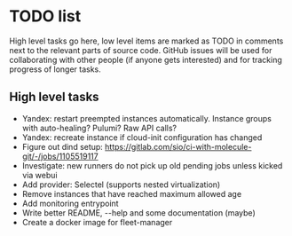 # TODO list

High level tasks go here, low level items are marked as TODO in comments next
to the relevant parts of source code. GitHub issues will be used for
collaborating with other people (if anyone gets interested) and for tracking
progress of longer tasks.


## High level tasks

- Yandex: restart preempted instances automatically. Instance groups with
  auto-healing? Pulumi? Raw API calls?
- Yandex: recreate instance if cloud-init configuration has changed
- Figure out dind setup: https://gitlab.com/sio/ci-with-molecule-git/-/jobs/1105519117
- Investigate: new runners do not pick up old pending jobs unless kicked via webui
- Add provider: Selectel (supports nested virtualization)
- Remove instances that have reached maximum allowed age
- Add monitoring entrypoint
- Write better README, --help and some documentation (maybe)
- Create a docker image for fleet-manager

